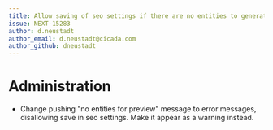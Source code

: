 ```yaml
---
title: Allow saving of seo settings if there are no entities to generate previews for
issue: NEXT-15283
author: d.neustadt
author_email: d.neustadt@cicada.com 
author_github: dneustadt
---
```

# Administration
* Change pushing "no entities for preview" message to error messages, disallowing save in seo settings. Make it appear as a warning instead.
